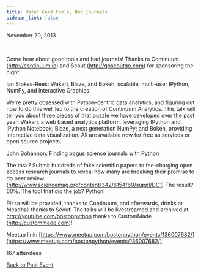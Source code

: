 ```yaml
---
title: Data! Good tools, Bad journals
sidebar_link: false
---
```


November 20, 2013


   

Come hear about good tools and bad journals! Thanks to Continuum (http://continuum.io) and Scout (http://goscoutgo.com) for sponsoring the night.

Ian Stokes-Rees: Wakari, Blaze, and Bokeh: scalable, multi-user IPython, NumPy, and Interactive Graphics

We're pretty obsessed with Python-centric data analytics, and figuring out how to do this well led to the creation of Continuum Analytics. This talk will tell you about three pieces of that puzzle we have developed over the past year: Wakari, a web based analytics platform, leveraging IPython and IPython Notebook; Blaze, a next generation NumPy; and Bokeh, providing interactive data visualization. All are available now for free as services or open source projects.

John Bohannon: Finding bogus science journals with Python

The task? Submit hundreds of fake scientific papers to fee-charging open access research journals to reveal how many are breaking their promise to do peer review. (http://www.sciencemag.org/content/342/6154/60/suppl/DC1) The result? 60%. The tool that did the job? Python!

Pizza will be provided, thanks to Continuum, and afterwards, drinks at Meadhall thanks to Scout! The talks will be livestreamed and archived at http://youtube.com/bostonpython thanks to CustomMade (http://custommade.com)!


Meetup link: [https://www.meetup.com/bostonpython/events/136007682/](https://www.meetup.com/bostonpython/events/136007682/)

167 attendees

[Back to Past Event](past-events.md)
